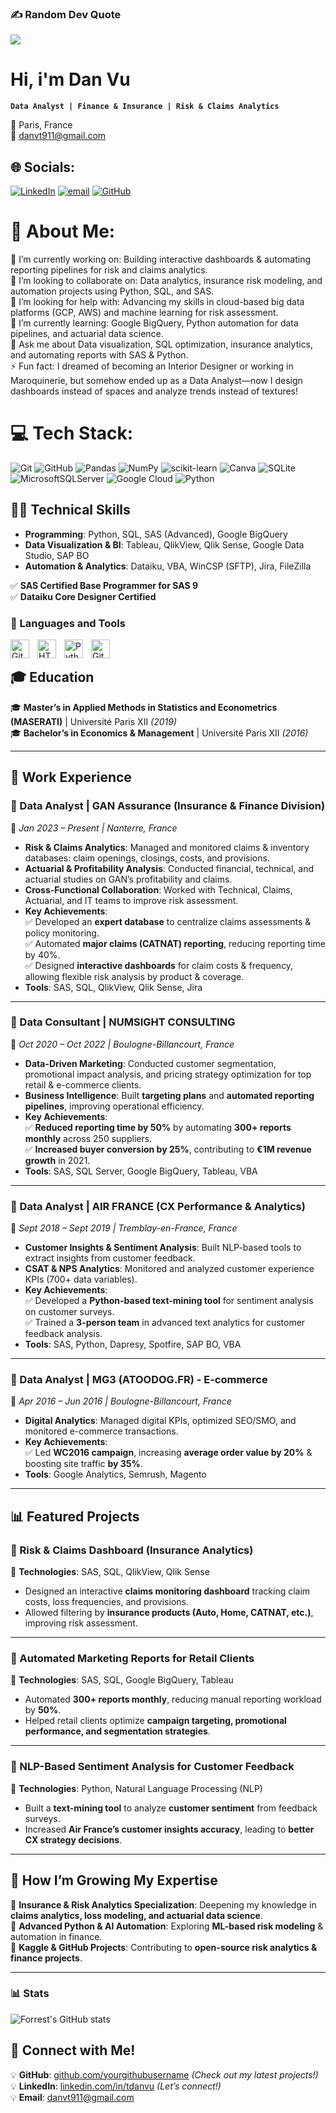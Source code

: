 ### ✍️ Random Dev Quote
![](https://quotes-github-readme.vercel.app/api?type=horizontal&theme=radical)

# Hi, i'm Dan Vu

**`Data Analyst | Finance & Insurance | Risk & Claims Analytics`**

📍 Paris, France  
📧 danvt911@gmail.com  
## 🌐 Socials:
[![LinkedIn](https://img.shields.io/badge/LinkedIn-%230077B5.svg?logo=linkedin&logoColor=white)](https://linkedin.com/in/tdanvu) [![email](https://img.shields.io/badge/Email-D14836?logo=gmail&logoColor=white)](mailto:danvt911@gmail.com) [![GitHub](https://img.shields.io/badge/github-%23121011.svg?logo=github&logoColor=white)](https://ddanvux.github.io/portfolio/)  

# 💫 About Me:
🔭 I’m currently working on: Building interactive dashboards & automating reporting pipelines for risk and claims analytics.<br>👯 I’m looking to collaborate on: Data analytics, insurance risk modeling, and automation projects using Python, SQL, and SAS.<br>🤝 I’m looking for help with: Advancing my skills in cloud-based big data platforms (GCP, AWS) and machine learning for risk assessment.<br>🌱 I’m currently learning: Google BigQuery, Python automation for data pipelines, and actuarial data science.<br>💬 Ask me about Data visualization, SQL optimization, insurance analytics, and automating reports with SAS & Python.<br>⚡ Fun fact: I dreamed of becoming an Interior Designer or working in Maroquinerie, but somehow ended up as a Data Analyst—now I design dashboards instead of spaces and analyze trends instead of textures! <br>

# 💻 Tech Stack:
![Git](https://img.shields.io/badge/git-%23F05033.svg?style=for-the-badge&logo=git&logoColor=white) ![GitHub](https://img.shields.io/badge/github-%23121011.svg?style=for-the-badge&logo=github&logoColor=white) ![Pandas](https://img.shields.io/badge/pandas-%23150458.svg?style=for-the-badge&logo=pandas&logoColor=white) ![NumPy](https://img.shields.io/badge/numpy-%23013243.svg?style=for-the-badge&logo=numpy&logoColor=white) ![scikit-learn](https://img.shields.io/badge/scikit--learn-%23F7931E.svg?style=for-the-badge&logo=scikit-learn&logoColor=white) ![Canva](https://img.shields.io/badge/Canva-%2300C4CC.svg?style=for-the-badge&logo=Canva&logoColor=white) ![SQLite](https://img.shields.io/badge/sqlite-%2307405e.svg?style=for-the-badge&logo=sqlite&logoColor=white) ![MicrosoftSQLServer](https://img.shields.io/badge/Microsoft%20SQL%20Server-CC2927?style=for-the-badge&logo=microsoft%20sql%20server&logoColor=white) ![Google Cloud](https://img.shields.io/badge/GoogleCloud-%234285F4.svg?style=for-the-badge&logo=google-cloud&logoColor=white) ![Python](https://img.shields.io/badge/python-3670A0?style=for-the-badge&logo=python&logoColor=ffdd54)

## **👨‍💻 Technical Skills**  
- **Programming**: Python, SQL, SAS (Advanced), Google BigQuery  
- **Data Visualization & BI**: Tableau, QlikView, Qlik Sense, Google Data Studio, SAP BO  
- **Automation & Analytics**: Dataiku, VBA, WinCSP (SFTP), Jira, FileZilla  


✅ **SAS Certified Base Programmer for SAS 9**  
✅ **Dataiku Core Designer Certified**  
### 🧰 Languages and Tools

<img align="left" alt="Git" width="30px" style="padding-right:10px;" src="https://cdn.jsdelivr.net/gh/devicons/devicon/icons/git/git-original.svg" />
<img align="left" alt="HTML" width="30px" style="padding-right:10px;" src="https://cdn.jsdelivr.net/gh/devicons/devicon/icons/html5/html5-plain.svg" />
<img align="left" alt="Python" width="30px" style="padding-right:10px;" src="https://cdn.jsdelivr.net/gh/devicons/devicon/icons/python/python-plain.svg" />
<img align="left" alt="GitHub" width="30px" style="padding-right:10px;" src="https://cdn.jsdelivr.net/gh/devicons/devicon/icons/github/github-original.svg" />
<br />


## **🎓 Education**  
🎓 **Master’s in Applied Methods in Statistics and Econometrics (MASERATI)** | Université Paris XII _(2019)_  
🎓 **Bachelor’s in Economics & Management** | Université Paris XII _(2016)_  

---

## **💼 Work Experience**  

### **🔹 Data Analyst | GAN Assurance (Insurance & Finance Division)**  
📅 *Jan 2023 – Present | Nanterre, France*  
- **Risk & Claims Analytics**: Managed and monitored claims & inventory databases: claim openings, closings, costs, and provisions.  
- **Actuarial & Profitability Analysis**: Conducted financial, technical, and actuarial studies on GAN’s profitability and claims.  
- **Cross-Functional Collaboration**: Worked with Technical, Claims, Actuarial, and IT teams to improve risk assessment.  
- **Key Achievements**:  
  ✅ Developed an **expert database** to centralize claims assessments & policy monitoring.  
  ✅ Automated **major claims (CATNAT) reporting**, reducing reporting time by 40%.  
  ✅ Designed **interactive dashboards** for claim costs & frequency, allowing flexible risk analysis by product & coverage.  
- **Tools**: SAS, SQL, QlikView, Qlik Sense, Jira  

---

### **🔹 Data Consultant | NUMSIGHT CONSULTING**  
📅 *Oct 2020 – Oct 2022 | Boulogne-Billancourt, France*  
- **Data-Driven Marketing**: Conducted customer segmentation, promotional impact analysis, and pricing strategy optimization for top retail & e-commerce clients.  
- **Business Intelligence**: Built **targeting plans** and **automated reporting pipelines**, improving operational efficiency.  
- **Key Achievements**:  
  ✅ **Reduced reporting time by 50%** by automating **300+ reports monthly** across 250 suppliers.  
  ✅ **Increased buyer conversion by 25%**, contributing to **€1M revenue growth** in 2021.  
- **Tools**: SAS, SQL Server, Google BigQuery, Tableau, VBA  

---

### **🔹 Data Analyst | AIR FRANCE (CX Performance & Analytics)**  
📅 *Sept 2018 – Sept 2019 | Tremblay-en-France, France*  
- **Customer Insights & Sentiment Analysis**: Built NLP-based tools to extract insights from customer feedback.  
- **CSAT & NPS Analytics**: Monitored and analyzed customer experience KPIs (700+ data variables).  
- **Key Achievements**:  
  ✅ Developed a **Python-based text-mining tool** for sentiment analysis on customer surveys.  
  ✅ Trained a **3-person team** in advanced text analytics for customer feedback analysis.  
- **Tools**: SAS, Python, Dapresy, Spotfire, SAP BO, VBA  

---

### **🔹 Data Analyst | MG3 (ATOODOG.FR) - E-commerce**  
📅 *Apr 2016 – Jun 2016 | Boulogne-Billancourt, France*  
- **Digital Analytics**: Managed digital KPIs, optimized SEO/SMO, and monitored e-commerce transactions.  
- **Key Achievements**:  
  ✅ Led **WC2016 campaign**, increasing **average order value by 20%** & boosting site traffic **by 35%**.  
- **Tools**: Google Analytics, Semrush, Magento  

---

## **📊 Featured Projects**  

### **📌 Risk & Claims Dashboard (Insurance Analytics)**  
📌 **Technologies**: SAS, SQL, QlikView, Qlik Sense  
- Designed an interactive **claims monitoring dashboard** tracking claim costs, loss frequencies, and provisions.  
- Allowed filtering by **insurance products (Auto, Home, CATNAT, etc.)**, improving risk assessment.  

---

### **📌 Automated Marketing Reports for Retail Clients**  
📌 **Technologies**: SAS, SQL, Google BigQuery, Tableau  
- Automated **300+ reports monthly**, reducing manual reporting workload by **50%**.  
- Helped retail clients optimize **campaign targeting, promotional performance, and segmentation strategies**.  

---

### **📌 NLP-Based Sentiment Analysis for Customer Feedback**  
📌 **Technologies**: Python, Natural Language Processing (NLP)  
- Built a **text-mining tool** to analyze **customer sentiment** from feedback surveys.  
- Increased **Air France’s customer insights accuracy**, leading to **better CX strategy decisions**.  

---

## **🚀 How I’m Growing My Expertise**  

📌 **Insurance & Risk Analytics Specialization**: Deepening my knowledge in **claims analytics, loss modeling, and actuarial data science**.  
📌 **Advanced Python & AI Automation**: Exploring **ML-based risk modeling** & automation in finance.  
📌 **Kaggle & GitHub Projects**: Contributing to **open-source risk analytics & finance projects**.  

---

### 📊 Stats

![Forrest's GitHub stats](https://github-readme-stats.vercel.app/api?username=ddanvux&show_icons=true&theme=gruvbox)

## **📣 Connect with Me!**  

💡 **GitHub**: [github.com/yourgithubusername](https://ddanvux.github.io/portfolio/) _(Check out my latest projects!)_  
💡 **LinkedIn**: [linkedin.com/in/tdanvu](https://www.linkedin.com/in/tdanvu/) _(Let’s connect!)_  
💡 **Email**: danvt911@gmail.com  
